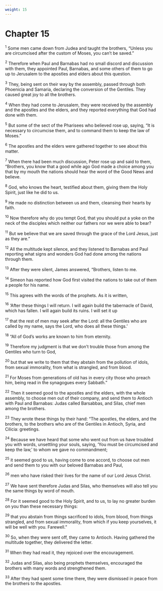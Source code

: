 ```yaml
---
weight: 15
---
```


# Chapter 15

<sup>1</sup> Some men came down from Judea and taught the brothers, “Unless you are circumcised after the custom of Moses, you can’t be saved.” 

<sup>2</sup> Therefore when Paul and Barnabas had no small discord and discussion with them, they appointed Paul, Barnabas, and some others of them to go up to Jerusalem to the apostles and elders about this question. 

<sup>3</sup> They, being sent on their way by the assembly, passed through both Phoenicia and Samaria, declaring the conversion of the Gentiles. They caused great joy to all the brothers. 

<sup>4</sup> When they had come to Jerusalem, they were received by the assembly and the apostles and the elders, and they reported everything that God had done with them. 

<sup>5</sup> But some of the sect of the Pharisees who believed rose up, saying, “It is necessary to circumcise them, and to command them to keep the law of Moses.” 

<sup>6</sup> The apostles and the elders were gathered together to see about this matter. 

<sup>7</sup> When there had been much discussion, Peter rose up and said to them, “Brothers, you know that a good while ago God made a choice among you that by my mouth the nations should hear the word of the Good News and believe. 

<sup>8</sup> God, who knows the heart, testified about them, giving them the Holy Spirit, just like he did to us. 

<sup>9</sup> He made no distinction between us and them, cleansing their hearts by faith. 

<sup>10</sup> Now therefore why do you tempt God, that you should put a yoke on the neck of the disciples which neither our fathers nor we were able to bear? 

<sup>11</sup> But we believe that we are saved through the grace of the Lord Jesus, just as they are.” 

<sup>12</sup> All the multitude kept silence, and they listened to Barnabas and Paul reporting what signs and wonders God had done among the nations through them. 

<sup>13</sup> After they were silent, James answered, “Brothers, listen to me. 

<sup>14</sup> Simeon has reported how God first visited the nations to take out of them a people for his name. 

<sup>15</sup> This agrees with the words of the prophets. As it is written, 

<sup>16</sup> ‘After these things I will return. I will again build the tabernacle of David, which has fallen. I will again build its ruins. I will set it up 

<sup>17</sup> that the rest of men may seek after the Lord: all the Gentiles who are called by my name, says the Lord, who does all these things.’ 

<sup>18</sup> “All of God’s works are known to him from eternity. 

<sup>19</sup> Therefore my judgment is that we don’t trouble those from among the Gentiles who turn to God, 

<sup>20</sup> but that we write to them that they abstain from the pollution of idols, from sexual immorality, from what is strangled, and from blood. 

<sup>21</sup> For Moses from generations of old has in every city those who preach him, being read in the synagogues every Sabbath.” 

<sup>22</sup> Then it seemed good to the apostles and the elders, with the whole assembly, to choose men out of their company, and send them to Antioch with Paul and Barnabas: Judas called Barsabbas, and Silas, chief men among the brothers. 

<sup>23</sup> They wrote these things by their hand: “The apostles, the elders, and the brothers, to the brothers who are of the Gentiles in Antioch, Syria, and Cilicia: greetings. 

<sup>24</sup> Because we have heard that some who went out from us have troubled you with words, unsettling your souls, saying, ‘You must be circumcised and keep the law,’ to whom we gave no commandment; 

<sup>25</sup> it seemed good to us, having come to one accord, to choose out men and send them to you with our beloved Barnabas and Paul, 

<sup>26</sup> men who have risked their lives for the name of our Lord Jesus Christ. 

<sup>27</sup> We have sent therefore Judas and Silas, who themselves will also tell you the same things by word of mouth. 

<sup>28</sup> For it seemed good to the Holy Spirit, and to us, to lay no greater burden on you than these necessary things: 

<sup>29</sup> that you abstain from things sacrificed to idols, from blood, from things strangled, and from sexual immorality, from which if you keep yourselves, it will be well with you. Farewell.” 

<sup>30</sup> So, when they were sent off, they came to Antioch. Having gathered the multitude together, they delivered the letter. 

<sup>31</sup> When they had read it, they rejoiced over the encouragement. 

<sup>32</sup> Judas and Silas, also being prophets themselves, encouraged the brothers with many words and strengthened them. 

<sup>33</sup> After they had spent some time there, they were dismissed in peace from the brothers to the apostles. 


